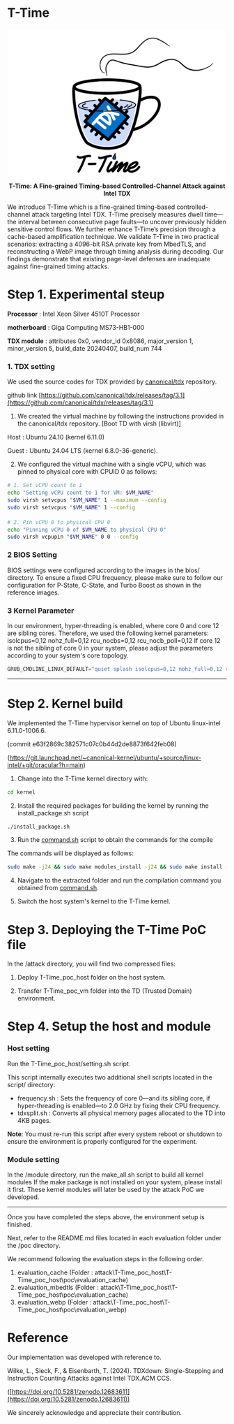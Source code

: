 # T-Time
<p align="center">
  <img src="./T-Time_logo.png" alt="T-Time logo" width="500"><br/>
  <strong>T-Time: A Fine-grained Timing-based Controlled-Channel Attack against Intel TDX</strong><br/>
</p>
We introduce T-Time which is a fine-grained timing-based controlled-channel attack targeting Intel TDX. 
T-Time precisely measures dwell time—the interval between consecutive page faults—to uncover previously hidden sensitive control flows. 
We further enhance T-Time’s precision through a cache-based amplification technique.
We validate T-Time in two practical scenarios: extracting a 4096-bit RSA private key from MbedTLS, and reconstructing a WebP image through timing analysis during decoding. 
Our findings demonstrate that existing page-level defenses are inadequate against fine-grained timing attacks.



# Step 1. Experimental steup

**Processor** : Intel Xeon Silver 4510T Processor

**motherboard** : Giga Computing MS73-HB1-000

**TDX module** : attributes 0x0, vendor_id 0x8086, major_version 1, minor_version 5, build_date 20240407, build_num 744

### 1. TDX setting

We used the source codes for TDX provided by [canonical/tdx](https://github.com/canonical/tdx/releases/tag/3.1) repository.

github link  [https://github.com/canonical/tdx/releases/tag/3.1](https://github.com/canonical/tdx/releases/tag/3.1)

1. We created the virtual machine by following the instructions provided in the canonical/tdx repository. [Boot TD with virsh (libvirt)]

Host : Ubuntu 24.10 (kernel 6.11.0)

Guest : Ubuntu 24.04 LTS (kernel 6.8.0-36-generic).

2. We configured the virtual machine with a single vCPU, which was pinned to physical core with CPUID 0 as follows:

```bash
# 1. Set vCPU count to 1
echo "Setting vCPU count to 1 for VM: $VM_NAME"
sudo virsh setvcpus "$VM_NAME" 1 --maximum --config
sudo virsh setvcpus "$VM_NAME" 1 --config

# 2. Pin vCPU 0 to physical CPU 0
echo "Pinning vCPU 0 of $VM_NAME to physical CPU 0"
sudo virsh vcpupin "$VM_NAME" 0 0 --config
```

### 2 BIOS Setting

BIOS settings were configured according to the images in the bios/ directory. To ensure a fixed CPU frequency, please make sure to follow our configuration for P-State, C-State, and Turbo Boost as shown in the reference images.

### 3 Kernel Parameter

In our environment, hyper-threading is enabled, where core 0 and core 12 are sibling cores. Therefore, we used the following kernel parameters: isolcpus=0,12 nohz_full=0,12 rcu_nocbs=0,12 rcu_nocb_poll=0,12 If core 12 is not the sibling of core 0 in your system, please adjust the parameters according to your system's core topology.

```c
GRUB_CMDLINE_LINUX_DEFAULT="quiet splash isolcpus=0,12 nohz_full=0,12 rcu_nocbs=0,12 rcu_nocb_poll=0,12 processor.max_cstate=0 dis_ucode_dlr msr.allow_writes=on nmi_watchdog=0 iomem=relaxed no_timer_check log_buf_len=64MB transparent_hugepage=never"
```

---

# Step 2. Kernel build

We implemented the T-Time hypervisor kernel on top of Ubuntu linux-intel 6.11.0-1006.6.

(commit e63f2869c382571c07c0b44d2de8873f642feb08)

(https://git.launchpad.net/~canonical-kernel/ubuntu/+source/linux-intel/+git/oracular?h=main)

1. Change into the T-Time kernel directory with:

```bash
cd kernel
```

2. Install the required packages for building the kernel by running the install_package.sh script

```bash
./install_package.sh
```

3. Run the [command.sh](http://command.sh/) script to obtain the commands for the compile 

The commands will be displayed as follows:

```bash
sudo make -j24 && sudo make modules_install -j24 && sudo make install -j24 && grep -A100 submenu /boot/grub/grub.cfg | grep menuentry
```

4. Navigate to the extracted folder and run the compilation command you obtained from [command.sh](http://command.sh/).

5. Switch the host system's kernel to the T-Time kernel.

# Step 3. Deploying the T-Time PoC file

In the /attack directory, you will find two compressed files:

1. Deploy T-Time_poc_host folder on the host system.
   
2. Transfer T-Time_poc_vm folder into the TD (Trusted Domain) environment.

# Step 4. Setup the host and module

### Host setting

Run the T-Time_poc_host/setting.sh script. 

This script internally executes two additional shell scripts located in the script/ directory: 

- frequency.sh : Sets the frequency of core 0—and its sibling core, if hyper-threading is enabled—to 2.0 GHz by fixing their CPU frequency.
- tdxsplit.sh : Converts all physical memory pages allocated to the TD into 4KB pages.

**Note**: You must re-run this script after every system reboot or shutdown to ensure the environment is properly configured for the experiment.

### Module setting

In the /module directory, run the make_all.sh script to build all kernel modules If the make package is not installed on your system, please install it first. These kernel modules will later be used by the attack PoC we developed. 

---

Once you have completed the steps above, the environment setup is finished.

Next, refer to the README.md files located in each evaluation folder under the /poc directory.

We recommend following the evaluation steps in the following order.
1. evaluation_cache (Folder : attack\T-Time_poc_host\T-Time_poc_host\poc\evaluation_cache)
2. evaluation_mbedtls (Folder : attack\T-Time_poc_host\T-Time_poc_host\poc\evaluation_cache)
3. evaluation_webp (Folder : attack\T-Time_poc_host\T-Time_poc_host\poc\evaluation_webp)


# Reference

Our implementation was developed with reference to.

Wilke, L., Sieck, F., & Eisenbarth, T. (2024). TDXdown: Single-Stepping and Instruction Counting Attacks against Intel TDX.ACM CCS. 

([https://doi.org/10.5281/zenodo.12683611](https://doi.org/10.5281/zenodo.12683611))

We sincerely acknowledge and appreciate their contribution.
